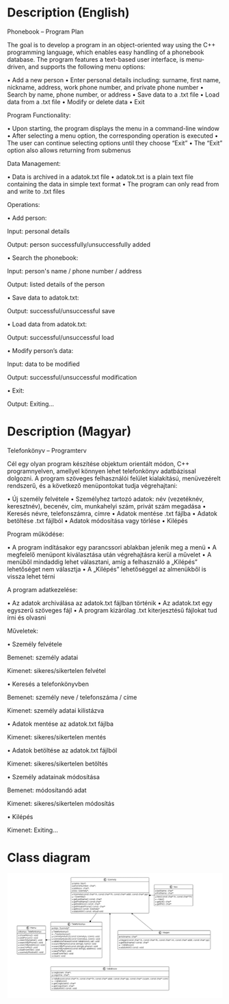 # Description (English)
Phonebook – Program Plan

The goal is to develop a program in an object-oriented way using the C++ programming language, which enables easy handling of a phonebook database. The program features a text-based user interface, is menu-driven, and supports the following menu options:

• Add a new person
• Enter personal details including: surname, first name, nickname, address, work phone number, and private phone number
• Search by name, phone number, or address
• Save data to a .txt file
• Load data from a .txt file
• Modify or delete data
• Exit

Program Functionality:

• Upon starting, the program displays the menu in a command-line window
• After selecting a menu option, the corresponding operation is executed
• The user can continue selecting options until they choose “Exit”
• The “Exit” option also allows returning from submenus

Data Management:

• Data is archived in a adatok.txt file
• adatok.txt is a plain text file containing the data in simple text format
• The program can only read from and write to .txt files

Operations:

• Add person:

Input: personal details

Output: person successfully/unsuccessfully added

• Search the phonebook:

Input: person's name / phone number / address

Output: listed details of the person

• Save data to adatok.txt:

Output: successful/unsuccessful save

• Load data from adatok.txt:

Output: successful/unsuccessful load

• Modify person’s data:

Input: data to be modified

Output: successful/unsuccessful modification

• Exit:

Output: Exiting…

# Description (Magyar)

Telefonkönyv – Programterv

Cél egy olyan program készítése objektum orientált módon, C++ programnyelven, amellyel könnyen lehet telefonkönyv adatbázissal dolgozni. A program szöveges felhasználói felület kialakítású, menüvezérelt rendszerű, és a következő menüpontokat tudja végrehajtani:

• Új személy felvétele
• Személyhez tartozó adatok: név (vezetéknév, keresztnév), becenév, cím, munkahelyi szám, privát szám megadása
• Keresés névre, telefonszámra, címre
• Adatok mentése .txt fájlba
• Adatok betöltése .txt fájlból
• Adatok módosítása vagy törlése
• Kilépés

Program működése:

• A program indításakor egy parancssori ablakban jelenik meg a menü
• A megfelelő menüpont kiválasztása után végrehajtásra kerül a művelet
• A menüből mindaddig lehet választani, amíg a felhasználó a „Kilépés” lehetőséget nem választja
• A „Kilépés” lehetőséggel az almenükből is vissza lehet térni

A program adatkezelése:

• Az adatok archiválása az adatok.txt fájlban történik
• Az adatok.txt egy egyszerű szöveges fájl
• A program kizárólag .txt kiterjesztésű fájlokat tud írni és olvasni

Műveletek:

• Személy felvétele

Bemenet: személy adatai

Kimenet: sikeres/sikertelen felvétel

• Keresés a telefonkönyvben

Bemenet: személy neve / telefonszáma / címe

Kimenet: személy adatai kilistázva

• Adatok mentése az adatok.txt fájlba

Kimenet: sikeres/sikertelen mentés

• Adatok betöltése az adatok.txt fájlból

Kimenet: sikeres/sikertelen betöltés

• Személy adatainak módosítása

Bemenet: módosítandó adat

Kimenet: sikeres/sikertelen módosítás

• Kilépés

Kimenet: Exiting…

# Class diagram
![alt text](image.png)